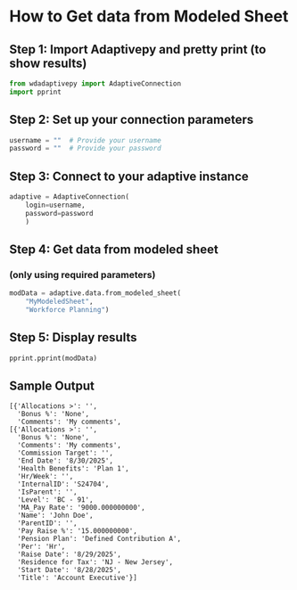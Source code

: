 # How to Get data from Modeled Sheet

## Step 1: Import Adaptivepy and pretty print (to show results)
```py
from wdadaptivepy import AdaptiveConnection
import pprint
```

## Step 2: Set up your connection parameters
```py
username = ""  # Provide your username
password = ""  # Provide your password
```

## Step 3: Connect to your adaptive instance
```py
adaptive = AdaptiveConnection(
    login=username,
    password=password
    )
```
## Step 4: Get data from modeled sheet
### (only using required parameters)
```py
modData = adaptive.data.from_modeled_sheet(
    "MyModeledSheet",
    "Workforce Planning")
```
## Step 5: Display results
```py
pprint.pprint(modData)
```
## Sample Output
```
[{'Allocations >': '',
  'Bonus %': 'None',
  'Comments': 'My comments',
[{'Allocations >': '',
  'Bonus %': 'None',
  'Comments': 'My comments',
  'Commission Target': '',
  'End Date': '8/30/2025',
  'Health Benefits': 'Plan 1',
  'Hr/Week': '',
  'InternalID': 'S24704',
  'IsParent': '',
  'Level': 'BC - 91',
  'MA_Pay Rate': '9000.000000000',
  'Name': 'John Doe',
  'ParentID': '',
  'Pay Raise %': '15.000000000',
  'Pension Plan': 'Defined Contribution A',
  'Per': 'Hr',
  'Raise Date': '8/29/2025',
  'Residence for Tax': 'NJ - New Jersey',
  'Start Date': '8/28/2025',
  'Title': 'Account Executive'}]
```